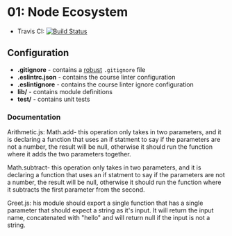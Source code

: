 01: Node Ecosystem
===
* Travis CI: [![Build Status](https://travis-ci.org/JPLaw/01-TDD.svg?branch=master)](https://travis-ci.org/JPLaw/01-TDD)


## Configuration

* **.gitignore** - contains a [robust](http://gitignore.io) `.gitignore` file
* **.eslintrc.json** - contains the course linter configuration
* **.eslintignore** - contains the course linter ignore configuration
* **lib/** - contains module definitions
* **__test__/** - contains unit tests

### Documentation

Arithmetic.js:
Math.add- this operation only takes in two parameters, and it is declaring a function that uses an if statment to say if the parameters are not a number, the result will be null, otherwise it should run the function where it adds the two parameters together. 

Math.subtract- this operation only takes in two parameters, and it is declaring a function that uses an if statment to say if the parameters are not a number, the result will be null, otherwise it should run the function where it subtracts the first parameter from the second.

Greet.js:
his module should export a single function that has a single parameter that should expect a string as it's input. It will return the input name, concatenated with "hello" and will return null if the input is not a string.
